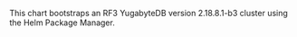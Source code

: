 This chart bootstraps an RF3 YugabyteDB version 2.18.8.1-b3 cluster using the Helm Package Manager.

